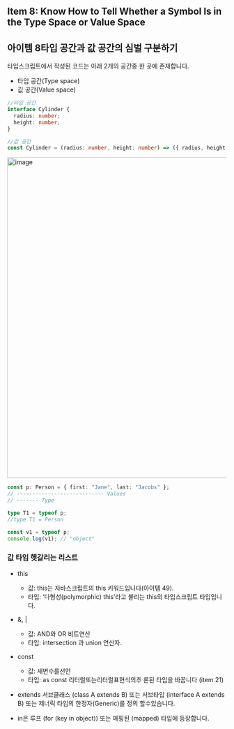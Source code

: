 ## Item 8: Know How to Tell Whether a Symbol Is in the Type Space or Value Space

## 아이템 8타입 공간과 값 공간의 심벌 구분하기

타입스크립트에서 작성된 코드는 아래 2개의 공간중 한 곳에 존재합니다.

- 타입 공간(Type space)
- 깂 공간(Value space)

```typescript
//타입 공간
interface Cylinder {
  radius: number;
  height: number;
}

//값 공간
const Cylinder = (radius: number, height: number) => ({ radius, height });
```

<img width="734" alt="image" src="https://user-images.githubusercontent.com/70311004/219228095-7670b010-5c56-4e01-b70d-dc6b131dbea5.png">

```typescript
const p: Person = { first: "Jane", last: "Jacobs" };
// ---------------------------- Values
// ------- Type

type T1 = typeof p;
//type T1 = Person

const v1 = typeof p;
console.log(v1); // "object"
```

### 값 타입 헷갈리는 리스트
- this
  - 값: this는 자바스크립트의 this 키워드입니다(아이템 49). 
  - 타입: ‘다형성(polymorphic) this’라고 불리는 this의 타입스크립트 타입입니다. 

- &, |
  - 값: AND와 OR 비트연산
  - 타입:  intersection 과 union 연산자.

- const
  - 값: 새변수를선언
  - 타입: as const 리터럴또는리터럴표현식의추
론된 타입을 바꿉니다 (item 21)

-  extends
  서브클래스 (class A extends B) 또는 서브타입 (interface A extends B) 또는 제너릭 타입의 한정자(Generic<T extends number>)를 정의 할수있습니다.

- in은 루프 (for (key in object)) 또는 매핑된 (mapped) 타입에 등장합니다.

